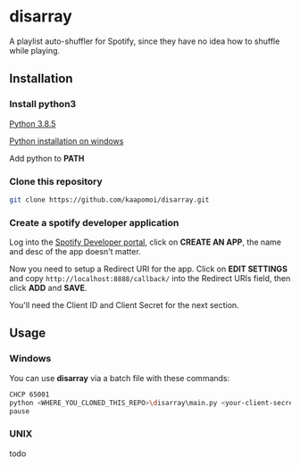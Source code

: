 disarray
===
A playlist auto-shuffler for Spotify, since they have no idea how to shuffle while playing.

## Installation

### Install python3

[Python 3.8.5](https://www.python.org/downloads/release/python-385/)

[Python installation on windows](https://docs.python.org/3/using/windows.html)

Add python to **PATH**

### Clone this repository

```bash
git clone https://github.com/kaapomoi/disarray.git
```

### Create a spotify developer application

Log into the [Spotify Developer portal](https://developer.spotify.com/dashboard/applications), click on **CREATE AN APP**, the name and desc of the app doesn't matter.

Now you need to setup a Redirect URI for the app. Click on **EDIT SETTINGS** and copy `http://localhost:8888/callback/` into the Redirect URIs field, then click **ADD** and **SAVE**.

You'll need the Client ID and Client Secret for the next section.

## Usage

### Windows

You can use **disarray** via a batch file with these commands:
```bash
CHCP 65001
python <WHERE_YOU_CLONED_THIS_REPO>\disarray\main.py <your-client-secret> <your-client-id> <your-spotify-username> "<name-of-playlist>"
pause
```

### UNIX

todo